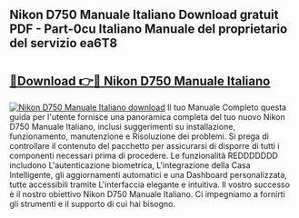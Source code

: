 ## Nikon D750 Manuale Italiano Download gratuit PDF - Part-0cu Italiano Manuale del proprietario del servizio ea6T8

# <h2><a href="http://dfbbax.blite.top/?on=Nikon+D750+Manuale+Italiano">🔗Download 👉🔴 Nikon D750 Manuale Italiano</a></h2>

[![Nikon D750 Manuale Italiano download](https://i.imgur.com/lujVjoI.png)](http://dfbbax.blite.top/?on=Nikon+D750+Manuale+Italiano)
Il tuo Manuale Completo questa guida per l'utente fornisce una panoramica completa del tuo nuovo Nikon D750 Manuale Italiano, inclusi suggerimenti su installazione, funzionamento, manutenzione e Risoluzione dei problemi. Si prega di controllare il contenuto del pacchetto per assicurarsi di disporre di tutti i componenti necessari prima di procedere. Le funzionalità REDDDDDDD includono L'autenticazione biometrica, L'integrazione della Casa Intelligente, gli aggiornamenti automatici e una Dashboard personalizzata, tutte accessibili tramite L'interfaccia elegante e intuitiva. Il vostro successo è il nostro obiettivo Nikon D750 Manuale Italiano. Ci impegniamo a fornirti gli strumenti e il supporto di cui hai bisogno.
